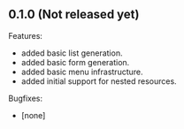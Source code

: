 ## 0.1.0 (Not released yet)

Features:

  - added basic list generation.
  - added basic form generation.
  - added basic menu infrastructure.
  - added initial support for nested resources.

Bugfixes:

  - [none]